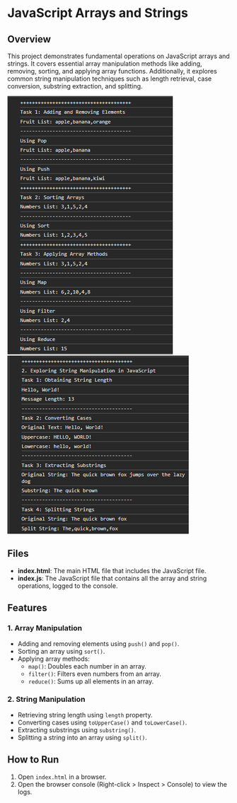 # JavaScript Arrays and Strings

## Overview
This project demonstrates fundamental operations on JavaScript arrays and strings. It covers essential array manipulation methods like adding, removing, sorting, and applying array functions. Additionally, it explores common string manipulation techniques such as length retrieval, case conversion, substring extraction, and splitting.

![Console Log](/img1.PNG) ![Console Log](/img2.PNG)


## Files
- **index.html**: The main HTML file that includes the JavaScript file.
- **index.js**: The JavaScript file that contains all the array and string operations, logged to the console.

## Features
### 1. Array Manipulation
- Adding and removing elements using `push()` and `pop()`.
- Sorting an array using `sort()`.
- Applying array methods:
  - `map()`: Doubles each number in an array.
  - `filter()`: Filters even numbers from an array.
  - `reduce()`: Sums up all elements in an array.

### 2. String Manipulation
- Retrieving string length using `length` property.
- Converting cases using `toUpperCase()` and `toLowerCase()`.
- Extracting substrings using `substring()`.
- Splitting a string into an array using `split()`.

## How to Run
1. Open `index.html` in a browser.
2. Open the browser console (Right-click > Inspect > Console) to view the logs.